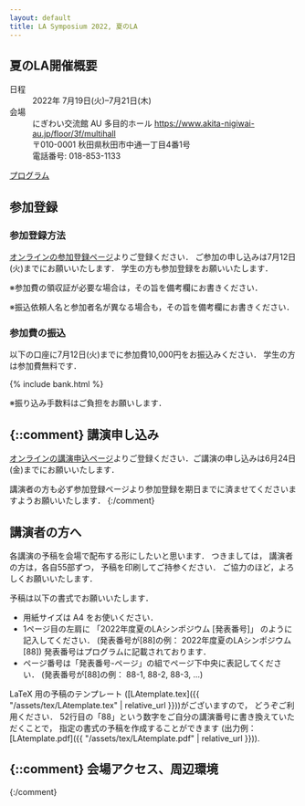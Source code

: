 ```yaml
---
layout: default
title: LA Symposium 2022, 夏のLA
---
```


夏のLA開催概要
--------
<dl>
  <dt>日程</dt>
  <dd>2022年 <time datetime="2022-07-19">7月19日(火)</time>–<time datetime="2022-07-21">7月21日(木)</time></dd>
  <dt>会場</dt>
  <dd>にぎわい交流館 AU 多目的ホール <a href="https://www.akita-nigiwai-au.jp/floor/3f/multihall">https://www.akita-nigiwai-au.jp/floor/3f/multihall</a></dd>
  <dd>〒010-0001 秋田県秋田市中通一丁目4番1号</dd>
  <dd>  電話番号: 018-853-1133</dd>
</dl>

[プログラム](./summer_program.html)
 

参加登録
--------
### 参加登録方法

[オンラインの参加登録ページ](https://art.ist.hokudai.ac.jp/LA/sanka/)よりご登録ください． ご参加の申し込みは7月12日(火)までにお願いいたします． 学生の方も参加登録をお願いいたします．
<!-- (当日参加も可能です．) -->

※参加費の領収証が必要な場合は，その旨を備考欄にお書きください．

※振込依頼人名と参加者名が異なる場合も，その旨を備考欄にお書きください．
 
### 参加費の振込

以下の口座に7月12日(火)までに参加費10,000円をお振込みください． 学生の方は参加費無料です．
<!-- 当日のお支払いも可能です． -->

{% include bank.html %}

※振り込み手数料はご負担をお願いします．

{::comment}
講演申し込み
--------
[オンラインの講演申込ページ](https://art.ist.hokudai.ac.jp/LA/kouen/)よりご登録ください．ご講演の申し込みは6月24日(金)までにお願いいたします．
<!--ただし講演および参加の変更や取り消しは-月-日まで遠慮なく行ってください．-->
講演者の方も必ず参加登録ページより参加登録を期日までに済ませてくださいますようお願いいたします．
{:/comment}
 

講演者の方へ
--------
各講演の予稿を会場で配布する形にしたいと思います． つきましては， 講演者の方は，各自55部ずつ， 予稿を印刷してご持参ください． ご協力のほど，よろしくお願いいたします．

予稿は以下の書式でお願いいたします．

* 用紙サイズは A4 をお使いください．
* 1ページ目の左肩に 「2022年度夏のLAシンポジウム [発表番号]」 のように記入してください． (発表番号が[88]の例： 2022年度夏のLAシンポジウム [88])
発表番号はプログラムに記載されております．
* ページ番号は「発表番号-ページ」の組でページ下中央に表記してください． (発表番号が[88]の例： 88-1, 88-2, 88-3, ...)

LaTeX 用の予稿のテンプレート ([LAtemplate.tex]({{ "/assets/tex/LAtemplate.tex" | relative_url }}))がございますので， どうぞご利用ください．
52行目の「88」という数字をご自分の講演番号に書き換えていただくことで， 指定の書式の予稿を作成することができます (出力例：[LAtemplate.pdf]({{ "/assets/tex/LAtemplate.pdf" | relative_url }})). 
 
{::comment}
会場アクセス、周辺環境
--------
{:/comment}
